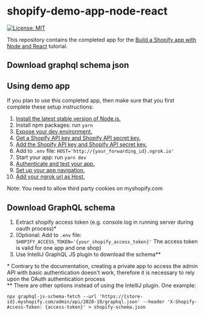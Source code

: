 # shopify-demo-app-node-react

[![License: MIT](https://img.shields.io/badge/License-MIT-green.svg)](LICENSE.md)

This repository contains the completed app for the [Build a Shopify app with Node and React](https://developers.shopify.com/tutorials/build-a-shopify-app-with-node-and-react) tutorial.

## Download graphql schema json

## Using demo app

If you plan to use this completed app, then make sure that you first complete these setup instructions:

1. [Install the latest stable version of Node.js.](https://developers.shopify.com/tutorials/build-a-shopify-app-with-node-and-react/set-up-your-app#install-the-latest-stable-version)
2. Install npm packages: run `yarn`
3. [Expose your dev environment.](https://developers.shopify.com/tutorials/build-a-shopify-app-with-node-and-react/embed-your-app-in-shopify#expose-your-dev-environment)
4. [Get a Shopify API key and Shopify API secret key.](https://developers.shopify.com/tutorials/build-a-shopify-app-with-node-and-react/embed-your-app-in-shopify#get-a-shopify-api-key)
5. [Add the Shopify API key and Shopify API secret key.](https://developers.shopify.com/tutorials/build-a-shopify-app-with-node-and-react/embed-your-app-in-shopify#add-the-shopify-api-key)
6. Add to `.env` file:  `HOST='http://{your_forwarding_id}.ngrok.io'`
7. Start your app: run `yarn dev`
8. [Authenticate and test your app.](https://developers.shopify.com/tutorials/build-a-shopify-app-with-node-and-react/embed-your-app-in-shopify#authenticate-and-test)
9. [Set up your app navigation.](https://developers.shopify.com/tutorials/build-a-shopify-app-with-node-and-react/build-your-user-interface-with-polaris#set-up-your-app-navigation)
10. [Add your ngrok url as Host.](https://developers.shopify.com/tutorials/build-a-shopify-app-with-node-and-react/charge-a-fee-using-the-billing-api#set-up)

Note: You need to allow third party cookies on myshopify.com


## Download GraphQL schema
1. Extract shopify access token (e.g. console.log in running server during oauth process)*
2. (Optional: Add to `.env` file: `SHOPIFY_ACCESS_TOKEN='{your_shopify_access_token}'` 
    The access token is valid for one app and one shop)
3. Use IntelliJ GraphQL JS plugin to download the schema**

\*   Contrary to the documentation, creating a private app to access the admin API with basic authentication doesn't work, 
therefore it is necessary to rely upon the OAuth authentication process  
\**  There are other options instead of using the IntelliJ plugin. One example:
```
npx graphql-js-schema-fetch --url 'https://{store-id}.myshopify.com/admin/api/2020-10/graphql.json' --header 'X-Shopify-Access-Token: {access-token}' > shopify-schema.json
``` 



